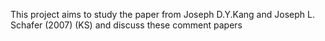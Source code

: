 This project aims to study the paper from Joseph D.Y.Kang and Joseph L. Schafer (2007) (KS) and discuss these comment papers

